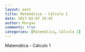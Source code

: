 ```yaml
---
layout: post
title: Matemática - Cálculo 1
date: 2017-02-07 19:45
author: Morgao
comments: true
categories: [Matemática, Cálculo 1]
---
```


Matemática - Cálculo 1